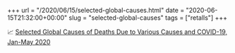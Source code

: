 +++
url = "/2020/06/15/selected-global-causes.html"
date = "2020-06-15T21:32:00+00:00"
slug = "selected-global-causes"
tags = ["retalls"]
+++

📈 [Selected Global Causes of Deaths Due to Various Causes and COVID-19, Jan-May 2020](https://public.flourish.studio/visualisation/2637725/)
